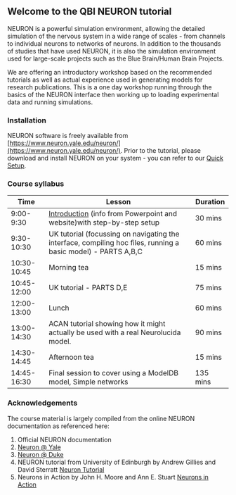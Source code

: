 ## Welcome to the QBI NEURON tutorial

NEURON is a powerful simulation environment, allowing the detailed simulation of the nervous system in a wide range of scales - from channels to individual neurons to networks of neurons. In addition to the thousands of studies that have used NEURON, it is also the simulation environment used for large-scale projects such as the Blue Brain/Human Brain Projects. 

We are offering an introductory workshop based on the recommended tutorials as well as actual experience used in generating models for research publications.  This is a one day workshop running through the basics of the NEURON interface then working up to loading experimental data and running simulations. 

### Installation

NEURON software is freely available from [https://www.neuron.yale.edu/neuron/](https://www.neuron.yale.edu/neuron/).
Prior to the tutorial, please download and install NEURON on your system - you can refer to our [Quick Setup](setup). 

### Course syllabus

| Time | Lesson | Duration |
| ------------- | ------------- | ------------- |
| 9:00-9:30 | [Introduction](lessons/intro) (info from Powerpoint and website)with step-by-step setup | 30 mins|
| 9:30-10:30 | UK tutorial (focussing on navigating the interface, compiling hoc files, running a basic model) - PARTS A,B,C | 60 mins|
| 10:30-10:45 | Morning tea | 15 mins |
| 10:45-12:00 | UK tutorial - PARTS D,E | 75 mins | 
| 12:00-13:00 | Lunch | 60 mins | 
| 13:00-14:30 | ACAN tutorial showing how it might actually be used with a real Neurolucida model. | 90 mins | 
| 14:30-14:45 | Afternoon tea | 15 mins | 
| 14:45-16:30 | Final session to cover using a ModelDB model, Simple networks | 135 mins | 

### Acknowledgements

The course material is largely compiled from the online NEURON documentation as referenced here:

1. Official NEURON documentation 
  1. [Neuron @ Yale](http://www.neuron.yale.edu/neuron/docs)
  2. [Neuron @ Duke](http://neuron.duke.edu/)
2. NEURON tutorial from University of Edinburgh by Andrew Gillies and David Sterratt [Neuron Tutorial](http://web.mit.edu/neuron_v7.4/nrntuthtml/index.html)
2. Neurons in Action by John H. Moore and Ann E. Stuart [Neurons in Action](http://neuronsinaction.com/tutorials/overview)
